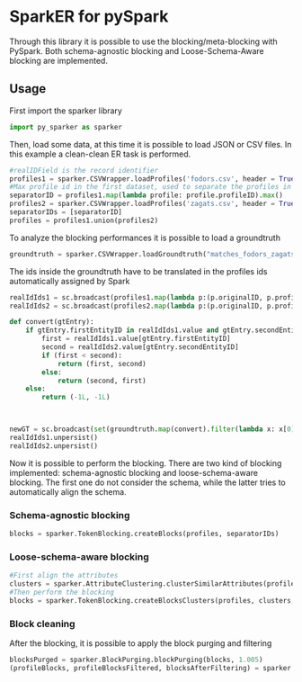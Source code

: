 # SparkER for pySpark
Through this library it is possible to use the blocking/meta-blocking with PySpark. 
Both schema-agnostic blocking and Loose-Schema-Aware blocking are implemented.

## Usage
First import the sparker library
```python
import py_sparker as sparker
```
Then, load some data, at this time it is possible to load JSON or CSV files. In this example a clean-clean ER task is performed.
```python
#realIDField is the record identifier
profiles1 = sparker.CSVWrapper.loadProfiles('fodors.csv', header = True, realIDField = "id")
#Max profile id in the first dataset, used to separate the profiles in the next phases
separatorID = profiles1.map(lambda profile: profile.profileID).max()
profiles2 = sparker.CSVWrapper.loadProfiles('zagats.csv', header = True, realIDField = "id", startIDFrom = separatorID+1, sourceId=1)
separatorIDs = [separatorID]
profiles = profiles1.union(profiles2)
```

To analyze the blocking performances it is possible to load a groundtruth
```python
groundtruth = sparker.CSVWrapper.loadGroundtruth("matches_fodors_zagats.csv", id1="fodors_id", id2="zagats_id")
```
The ids inside the groundtruth have to be translated in the profiles ids automatically assigned by Spark

```python
realIdIds1 = sc.broadcast(profiles1.map(lambda p:(p.originalID, p.profileID)).collectAsMap())
realIdIds2 = sc.broadcast(profiles2.map(lambda p:(p.originalID, p.profileID)).collectAsMap())

def convert(gtEntry):
    if gtEntry.firstEntityID in realIdIds1.value and gtEntry.secondEntityID in realIdIds2.value:
        first = realIdIds1.value[gtEntry.firstEntityID]
        second = realIdIds2.value[gtEntry.secondEntityID]
        if (first < second):
            return (first, second)
        else:
            return (second, first)
    else:
        return (-1L, -1L)



newGT = sc.broadcast(set(groundtruth.map(convert).filter(lambda x: x[0] >= 0).collect()))
realIdIds1.unpersist()
realIdIds2.unpersist()
```

Now it is possible to perform the blocking.
There are two kind of blocking implemented: schema-agnostic blocking and loose-schema-aware blocking. The first one do not consider the schema, while the latter tries to automatically align the schema.

### Schema-agnostic blocking
```python
blocks = sparker.TokenBlocking.createBlocks(profiles, separatorIDs)
```

### Loose-schema-aware blocking
```python
#First align the attributes
clusters = sparker.AttributeClustering.clusterSimilarAttributes(profiles, 128, 0.3, computeEntropy=True)
#Then perform the blocking
blocks = sparker.TokenBlocking.createBlocksClusters(profiles, clusters, separatorIDs)
```

### Block cleaning
After the blocking, it is possible to apply the block purging and filtering

```python
blocksPurged = sparker.BlockPurging.blockPurging(blocks, 1.005)
(profileBlocks, profileBlocksFiltered, blocksAfterFiltering) = sparker.BlockFiltering.blockFilteringQuick(blocksPurged, 0.8, separatorIDs)
```
